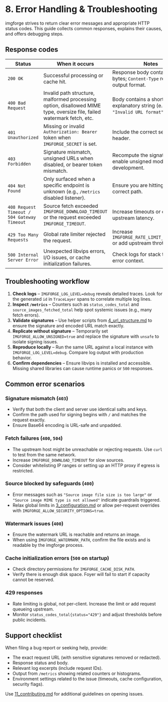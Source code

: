 # 8. Error Handling & Troubleshooting

imgforge strives to return clear error messages and appropriate HTTP status codes. This guide collects common responses, explains their causes, and offers debugging steps.

## Response codes

| Status                                      | When it occurs                                                                                                         | Notes                                                                          |
|---------------------------------------------|------------------------------------------------------------------------------------------------------------------------|--------------------------------------------------------------------------------|
| `200 OK`                                    | Successful processing or cache hit.                                                                                    | Response body contains image bytes; `Content-Type` reflects the output format. |
| `400 Bad Request`                           | Invalid path structure, malformed processing option, disallowed MIME type, oversize file, failed watermark fetch, etc. | Body contains a short explanatory string (e.g., `"Invalid URL format"`).       |
| `401 Unauthorized`                          | Missing or invalid `Authorization: Bearer` token when `IMGFORGE_SECRET` is set.                                        | Include the correct secret header.                                             |
| `403 Forbidden`                             | Signature mismatch, unsigned URLs when disabled, or bearer token mismatch.                                             | Recompute the signature or re-enable unsigned mode for development.            |
| `404 Not Found`                             | Only surfaced when a specific endpoint is unknown (e.g., `/metrics` disabled listener).                                | Ensure you are hitting the correct path.                                       |
| `408 Request Timeout / 504 Gateway Timeout` | Source fetch exceeded `IMGFORGE_DOWNLOAD_TIMEOUT` or the request exceeded `IMGFORGE_TIMEOUT`.                          | Increase timeouts or optimize upstream latency.                                |
| `429 Too Many Requests`                     | Global rate limiter rejected the request.                                                                              | Increase `IMGFORGE_RATE_LIMIT_PER_MINUTE` or add upstream throttling.          |
| `500 Internal Server Error`                 | Unexpected libvips errors, I/O issues, or cache initialization failures.                                               | Check logs for stack traces and error context.                                 |

## Troubleshooting workflow

1. **Check logs** – `IMGFORGE_LOG_LEVEL=debug` reveals detailed traces. Look for the generated `id` in `TraceLayer` spans to correlate multiple log lines.
2. **Inspect `/metrics`** – Counters such as `status_codes_total` and `source_images_fetched_total` help spot systemic issues (e.g., many fetch errors).
3. **Validate signatures** – Use helper scripts from [4_url_structure.md](4_url_structure.md) to ensure the signature and encoded URL match exactly.
4. **Replicate without signature** – Temporarily set `IMGFORGE_ALLOW_UNSIGNED=true` and replace the signature with `unsafe` to isolate signing issues.
5. **Reproduce locally** – Run the same URL against a local instance with `IMGFORGE_LOG_LEVEL=debug`. Compare log output with production behavior.
6. **Confirm dependencies** – Ensure libvips is installed and accessible. Missing shared libraries can cause runtime panics or `500` responses.

## Common error scenarios

### Signature mismatch (`403`)

- Verify that both the client and server use identical salts and keys.
- Confirm the path used for signing begins with `/` and matches the request exactly.
- Ensure Base64 encoding is URL-safe and unpadded.

### Fetch failures (`400`, `504`)

- The upstream host might be unreachable or rejecting requests. Use `curl` to test from the same network.
- Increase `IMGFORGE_DOWNLOAD_TIMEOUT` for slow sources.
- Consider whitelisting IP ranges or setting up an HTTP proxy if egress is restricted.

### Source blocked by safeguards (`400`)

- Error messages such as `"Source image file size is too large"` or `"Source image MIME type is not allowed"` indicate guardrails triggered.
- Relax global limits in [3_configuration.md](3_configuration.md) or allow per-request overrides with `IMGFORGE_ALLOW_SECURITY_OPTIONS=true`.

### Watermark issues (`400`)

- Ensure the watermark URL is reachable and returns an image.
- When using `IMGFORGE_WATERMARK_PATH`, confirm the file exists and is readable by the imgforge process.

### Cache initialization errors (`500` on startup)

- Check directory permissions for `IMGFORGE_CACHE_DISK_PATH`.
- Verify there is enough disk space. Foyer will fail to start if capacity cannot be reserved.

### 429 responses

- Rate limiting is global, not per-client. Increase the limit or add request queueing upstream.
- Monitor `status_codes_total{status="429"}` and adjust thresholds before public incidents.

## Support checklist

When filing a bug report or seeking help, provide:

- The exact request URL (with sensitive signatures removed or redacted).
- Response status and body.
- Relevant log excerpts (include request IDs).
- Output from `/metrics` showing related counters or histograms.
- Environment settings related to the issue (timeouts, cache configuration, security flags).

Use [11_contributing.md](11_contributing.md) for additional guidelines on opening issues.
